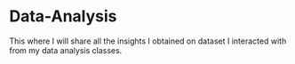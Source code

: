 # Data-Analysis
This where I will share all the insights I obtained on dataset I interacted with from my data analysis classes.
